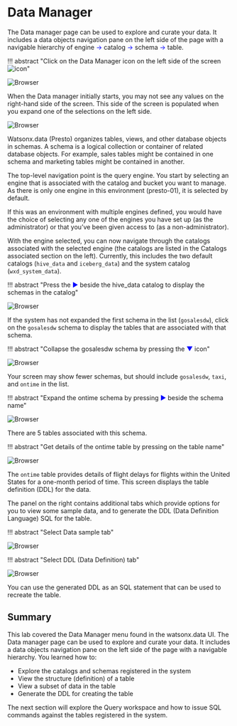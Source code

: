 # Data Manager

The Data manager page can be used to explore and curate your data. It includes a data objects navigation pane on the left side of the page with a navigable hierarchy of engine <span style="color:blue">&rarr;</span> catalog <span style="color:blue">&rarr;</span> schema <span style="color:blue">&rarr;</span> table.

!!! abstract "Click on the Data Manager icon on the left side of the screen<br>![icon](wxd-images/watsonx-datamanager-icon.png)"

![Browser](wxd-images/watsonx-select-datamanager.png) 

When the Data manager initially starts, you may not see any values on the right-hand side of the screen. This side of the screen is populated when you expand one of the selections on the left side.

![Browser](wxd-images/watsonx-data-manager.png) 

Watsonx.data (Presto) organizes tables, views, and other database objects in schemas. A schema is a logical collection or container of related database objects. For example, sales tables might be contained in one schema and marketing tables might be contained in another.

The top-level navigation point is the query engine. You start by selecting an engine that is associated with the catalog and bucket you want to manage. As there is only one engine in this environment (presto-01), it is selected by default. 

If this was an environment with multiple engines defined, you would have the choice of selecting any one of the engines you have set up (as the administrator) or that you’ve been given access to (as a non-administrator).

With the engine selected, you can now navigate through the catalogs associated with the selected engine (the catalogs are listed in the Catalogs associated section on the left). Currently, this includes the two default catalogs (`hive_data` and `iceberg_data`) and the system catalog (`wxd_system_data`). 

!!! abstract "Press the <span style="font-style:bold; color:blue;">&#9658;</span> beside the hive_data catalog to display the schemas in the catalog"

![Browser](wxd-images/watsonx-hive-schemas.png) 

If the system has not expanded the first schema in the list (`gosalesdw`), click on the `gosalesdw` schema to display the tables that are associated with that schema. 

!!! abstract  "Collapse the gosalesdw schema by pressing the <span style="font-style:bold; color:blue;">&#9660;</span> icon"

![Browser](wxd-images/watsonx-hive-all-schemas.png) 

Your screen may show fewer schemas, but should include `gosalesdw`, `taxi`, and `ontime` in the list.

!!! abstract "Expand the ontime schema by pressing <span style="font-style:bold; color:blue;">&#9658;</span> beside the schema name"

![Browser](wxd-images/watsonx-ontime-schema.png) 

There are 5 tables associated with this schema. 

!!! abstract "Get details of the ontime table by pressing on the table name"

![Browser](wxd-images/watsonx-ontime-table.png) 

The `ontime` table provides details of flight delays for flights within the United States for a one-month period of time. This screen displays the table definition (DDL) for the data. 

The panel on the right contains additional tabs which provide options for you to view some sample data, and to generate the DDL (Data Definition Language) SQL for the table.

!!! abstract "Select Data sample tab"

![Browser](wxd-images/watsonx-ontime-data-sample.png) 

!!! abstract "Select DDL (Data Definition) tab"

![Browser](wxd-images/watsonx-ontime-ddl.png) 

You can use the generated DDL as an SQL statement that can be used to recreate the table.

## Summary

This lab covered the Data Manager menu found in the watsonx.data UI. The Data manager page can be used to explore and curate your data. It includes a data objects navigation pane on the left side of the page with a navigable hierarchy.
You learned how to:

* Explore the catalogs and schemas registered in the system
* View the structure (definition) of a table
* View a subset of data in the table
* Generate the DDL for creating the table

The next section will explore the Query workspace and how to issue SQL commands against the tables registered in the system.







